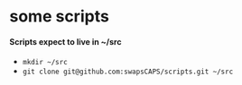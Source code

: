 # some scripts

#### Scripts expect to live in ~/src
- `mkdir ~/src`
- `git clone git@github.com:swapsCAPS/scripts.git ~/src`
